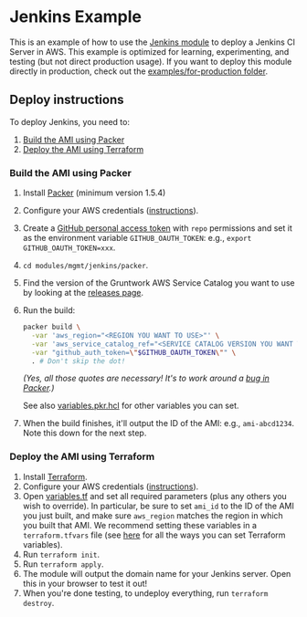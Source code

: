 # Jenkins Example

This is an example of how to use the [Jenkins module](/modules/mgmt/jenkins) to deploy a Jenkins CI Server in AWS.
This example is optimized for learning, experimenting, and testing (but not direct production usage). If you want
to deploy this module directly in production, check out the [examples/for-production folder](/examples/for-production).




## Deploy instructions

To deploy Jenkins, you need to:

1. [Build the AMI using Packer](#build-the-ami-using-packer)
1. [Deploy the AMI using Terraform](#deploy-the-ami-using-terraform)


### Build the AMI using Packer

1. Install [Packer](https://packer.io/) (minimum version 1.5.4)
1. Configure your AWS credentials 
   ([instructions](https://blog.gruntwork.io/a-comprehensive-guide-to-authenticating-to-aws-on-the-command-line-63656a686799)).
1. Create a [GitHub personal access 
   token](https://help.github.com/en/github/authenticating-to-github/creating-a-personal-access-token-for-the-command-line)
   with `repo` permissions and set it as the environment variable `GITHUB_OAUTH_TOKEN`: e.g., 
   `export GITHUB_OAUTH_TOKEN=xxx`.   
1. `cd modules/mgmt/jenkins/packer`.
1. Find the version of the Gruntwork AWS Service Catalog you want to use by looking at the [releases 
   page](/releases). 
1. Run the build:

    ```bash
    packer build \
      -var 'aws_region="<REGION YOU WANT TO USE>"' \
      -var 'aws_service_catalog_ref="<SERVICE CATALOG VERSION YOU WANT TO USE>"' \
      -var "github_auth_token=\"$GITHUB_OAUTH_TOKEN\"" \
      . # Don't skip the dot!
    ```

    _(Yes, all those quotes are necessary! It's to work around a [bug in 
    Packer](https://github.com/hashicorp/packer/issues/8748).)_

    See also [variables.pkr.hcl](/modules/mgmt/jenkins/packer/variables.pkr.hcl) for other variables you can set.
1. When the build finishes, it'll output the ID of the AMI: e.g., `ami-abcd1234`. Note this down for the next step.


### Deploy the AMI using Terraform

1. Install [Terraform](https://www.terraform.io/).
1. Configure your AWS credentials 
   ([instructions](https://blog.gruntwork.io/a-comprehensive-guide-to-authenticating-to-aws-on-the-command-line-63656a686799)).
1. Open [variables.tf](variables.tf) and set all required parameters (plus any others you wish to override). In 
   particular, be sure to set `ami_id` to the ID of the AMI you just built, and make sure `aws_region` matches the 
   region in which you built that AMI. We recommend setting these variables in a `terraform.tfvars` file (see 
   [here](https://www.terraform.io/docs/configuration/variables.html#assigning-values-to-root-module-variables) for 
   all the ways you can set Terraform variables).
1. Run `terraform init`.
1. Run `terraform apply`.
1. The module will output the domain name for your Jenkins server. Open this in your browser to test it out!
1. When you're done testing, to undeploy everything, run `terraform destroy`.    